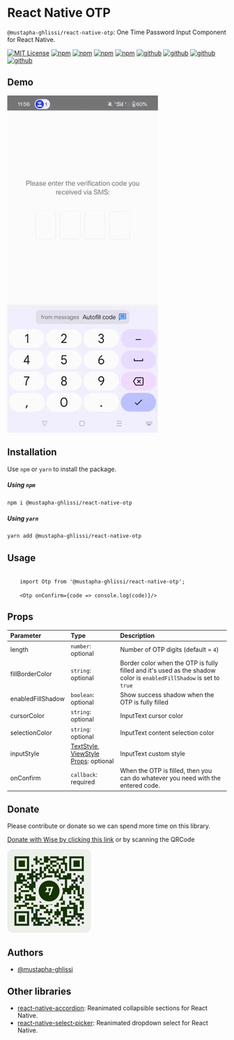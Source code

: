 
# React Native OTP
`@mustapha-ghlissi/react-native-otp`: One Time Password Input Component for React Native.

[![MIT License](https://img.shields.io/badge/License-MIT-green.svg)](https://choosealicense.com/licenses/mit/)
[![npm](https://img.shields.io/npm/v/@mustapha-ghlissi/react-native-otp.svg)](https://www.npmjs.com/package/@mustapha-ghlissi/react-native-otp)
[![npm](https://img.shields.io/npm/unpacked-size/react-native-picker-select)](https://www.npmjs.com/package/@mustapha-ghlissi/react-native-otp)
[![npm](https://img.shields.io/npms-io/maintenance-score/react-native-otp)](https://www.npmjs.com/package/@mustapha-ghlissi/react-native-otp)
[![npm](https://img.shields.io/npm/dm/@mustapha-ghlissi/react-native-otp.svg)](https://www.npmjs.com/package/@mustapha-ghlissi/react-native-otp)
[![github](https://img.shields.io/github/v/release/mustapha-ghlissi/react-native-otp)](https://www.npmjs.com/package/@mustapha-ghlissi/react-native-otp)
[![github](https://img.shields.io/github/actions/workflow/status/mustapha-ghlissi/react-native-otp/release.yml)](https://www.npmjs.com/package/@mustapha-ghlissi/react-native-otp)
[![github](https://img.shields.io/github/contributors/mustapha-ghlissi/react-native-otp)](https://www.npmjs.com/package/@mustapha-ghlissi/react-native-otp)
[![github](https://img.shields.io/github/release-date/mustapha-ghlissi/react-native-otp)](https://www.npmjs.com/package/@mustapha-ghlissi/react-native-otp)

## Demo
![App Screenshot](./demo/demo.gif)

## Installation
Use `npm` or `yarn` to install the package.

##### Using `npm`
```bash
npm i @mustapha-ghlissi/react-native-otp
```

##### Using `yarn`
```bash
yarn add @mustapha-ghlissi/react-native-otp
```

## Usage
``` tsx

    import Otp from '@mustapha-ghlissi/react-native-otp';

    <Otp onConfirm={code => console.log(code)}/>

``` 

## Props

| Parameter | Type     | Description                |
| :-------- | :------- | :------------------------- |
| length | `number`: optional | Number of OTP digits (default = `4`) |
| fillBorderColor | `string`: optional | Border color when the OTP is fully filled and it's used as the shadow color  is `enabledFillShadow` is set to `true` |
| enabledFillShadow | `boolean`: optional | Show success shadow when the OTP is fully filled |
| cursorColor | `string`: optional | InputText cursor color |
| selectionColor | `string`: optional | InputText content selection color |
| inputStyle | [TextStyle](https://reactnative.dev/docs/text-style-props), [ViewStyle Props](https://reactnative.dev/docs/view-style-props): optional | InputText custom style |
| onConfirm | `callback`: required | When the OTP is filled, then you can do whatever you need with the entered code. |


## Donate
<p>Please contribute or donate so we can spend more time on this library.</p>

[Donate with Wise by clicking this link](https://wise.com/pay/me/mustaphag6) or by scanning the QRCode
<br />

![Wise](./donate/wise.png)

## Authors
- [@mustapha-ghlissi](https://www.linkedin.com/in/mustapha-ghlissi)

## Other libraries
- [react-native-accordion](https://github.com/mustapha-ghlissi/react-native-accordion): Reanimated collapsible sections for React Native.
- [react-native-select-picker](https://github.com/mustapha-ghlissi/react-native-select-picker): Reanimated dropdown select for React Native.

